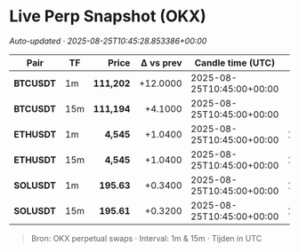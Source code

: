 # Live Perp Snapshot (OKX)  
*Auto-updated · 2025-08-25T10:45:28.853386+00:00*

| Pair | TF | Price | Δ vs prev | Candle time (UTC) | Volume |
|---|---|---:|---:|---|---:|
| **BTCUSDT** | 1m | **111,202** | +12.0000 | 2025-08-25T10:45:00+00:00 | 3220.20 |
| **BTCUSDT** | 15m | **111,194** | +4.1000 | 2025-08-25T10:45:00+00:00 | 3242.40 |
| **ETHUSDT** | 1m | **4,545** | +1.0400 | 2025-08-25T10:45:00+00:00 | 11537.91 |
| **ETHUSDT** | 15m | **4,545** | +1.0400 | 2025-08-25T10:45:00+00:00 | 11537.91 |
| **SOLUSDT** | 1m | **195.63** | +0.3400 | 2025-08-25T10:45:00+00:00 | 17363.27 |
| **SOLUSDT** | 15m | **195.61** | +0.3200 | 2025-08-25T10:45:00+00:00 | 17629.15 |

> Bron: OKX perpetual swaps · Interval: 1m & 15m · Tijden in UTC